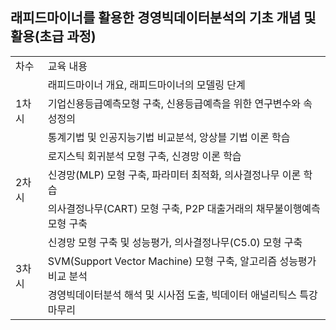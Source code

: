 ## 래피드마이너를 활용한 경영빅데이터분석의 기초 개념 및 활용(초급 과정)




<table>
  <tr>
    <td>차수</td>
    <td>교육 내용</td>
  </tr>
  <tr>
    <td rowspan='3'>1차시</td>
    <td>래피드마이너 개요, 래피드마이너의 모델링 단계</td>
  </tr>
  <tr>
    <td>기업신용등급예측모형 구축, 신용등급예측을 위한 연구변수와 속성정의</td>
  </tr>
  <tr>
    <td>통계기법 및 인공지능기법 비교분석, 앙상블 기법 이론 학습</td>
  </tr>
  
  <tr>
    <td rowspan='3'>2차시</td>
    <td>로지스틱 회귀분석 모형 구축, 신경망 이론 학습</td>
  </tr>
  <tr>
    <td>신경망(MLP) 모형 구축, 파라미터 최적화, 의사결정나무 이론 학습</td>
  </tr>
  <tr>
    <td>의사결정나무(CART) 모형 구축, P2P 대출거래의 채무불이행예측모형 구축</td>
  </tr>
  
  <tr>
    <td rowspan='3'>3차시</td>
    <td>신경망 모형 구축 및 성능평가, 의사결정나무(C5.0) 모형 구축</td>
  </tr>
  <tr>
    <td>SVM(Support Vector Machine) 모형 구축, 알고리즘 성능평가 비교 분석</td>
  </tr>
  <tr>
    <td>경영빅데이터분석 해석 및 시사점 도출, 빅데이터 애널리틱스 특강 마무리</td>
  </tr>
</table>
